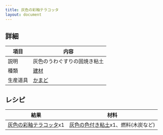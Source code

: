 ```yaml
---
title: 灰色の彩釉テラコッタ
layout: document
---
```

## 詳細

|項目|内容|
|---|---|
|説明|灰色のうわぐすりの固焼き粘土|
|種類|[建材](建材)|
|生産道具|[かまど](かまど)|

## レシピ

|結果|材料|
|---|---|
|[灰色の彩釉テラコッタ](灰色の彩釉テラコッタ)x1|[灰色の色付き粘土](灰色の色付き粘土)x1、燃料(木炭など)|

